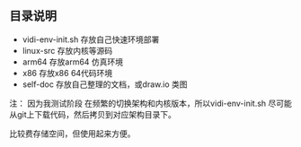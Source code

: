 

## 目录说明

* vidi-env-init.sh 存放自己快速环境部署
* linux-src 存放内核等源码
* arm64  存放arm64 仿真环境
* x86       存放x86 64代码环境
* self-doc 存放自己整理的文档，或draw.io 类图

注： 因为我测试阶段 在频繁的切换架构和内核版本，所以vidi-env-init.sh 尽可能从git上下载代码，然后拷贝到对应架构目录下。

比较费存储空间，但使用起来方便。





